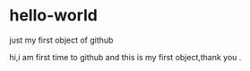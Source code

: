 # hello-world
just my first object of github

hi,i am first time to github and this is my first object,thank you .
